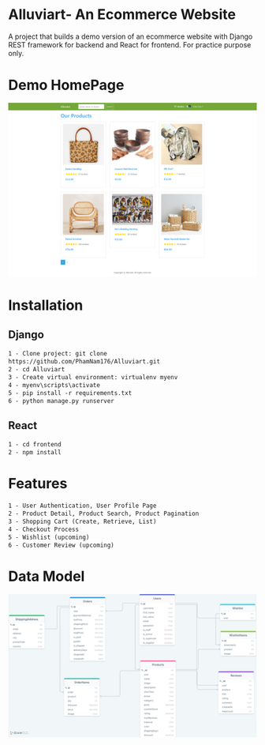 # Alluviart- An Ecommerce Website

A project that builds a demo version of an ecommerce website with Django REST framework for backend and React for frontend.
For practice purpose only.

# Demo HomePage

![](Alluviart-home-page.png)

# Installation

## Django

    1 - Clone project: git clone https://github.com/PhamNam176/Alluviart.git
    2 - cd Alluviart
    3 - Create virtual environment: virtualenv myenv
    4 - myenv\scripts\activate
    5 - pip install -r requirements.txt
    6 - python manage.py runserver

## React

    1 - cd frontend
    2 - npm install

# Features

    1 - User Authentication, User Profile Page
    2 - Product Detail, Product Search, Product Pagination
    3 - Shopping Cart (Create, Retrieve, List)
    4 - Checkout Process
    5 - Wishlist (upcoming)
    6 - Customer Review (upcoming)

# Data Model

![](Alluviart-data-model.png)
